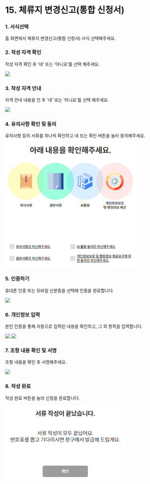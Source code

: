 # 15. 체류지 변경신고(통합 신청서)

### 1. 서식선택

홈 화면에서 체류지 변경신고(통합 신청서) 서식 선택해주세요.

### 2. 작성 자격 확인

작성 자격 확인 후 ‘네’ 또는 ‘아니요’를 선택 해주세요.

![](<../../.gitbook/assets/15. 체류지\_작성자격확인.png>)

### 3. 작성 자격 안내

자격 안내 내용을 인 후 ‘네’ 또는 ‘아니요’를 선택 해주세요.

![](<../../.gitbook/assets/15. 체류지\_작성자격안내.png>)

### 4. 유의사항 확인 및 동의

유의사항 등의 서류를 하나씩 확인하고 네 또는 확인 버튼을 눌러 동의해주세요.

![](<../../.gitbook/assets/image (1) (1) (1) (1).png>)

### 5. 인증하기

휴대폰 인증 또는 모바일 신분증을 선택해 인증을 완료합니다.

![](<../../.gitbook/assets/15. 체류지\_인증방법 (1).png>)

### 6. 개인정보 입력

본인 인증을 통해 자동으로 입력된 내용을 확인하고, 그 외 항목을 입력합니다.

![](<../../.gitbook/assets/15. 체류지\_개인정보 입력 01.png>) ![](<../../.gitbook/assets/15. 체류지\_개인정보 입력 02.png>)

### 7. 조항 내용 확인 및 서명

조항 내용을 확인 후 서명해주세요.

![](<../../.gitbook/assets/15. 체류지\_조항 확인 및 서명.png>)



### 8. 작성 완료

작성 완료 버튼을 눌러 신청을 완료합니다.

![](<../../.gitbook/assets/image (4).png>)
